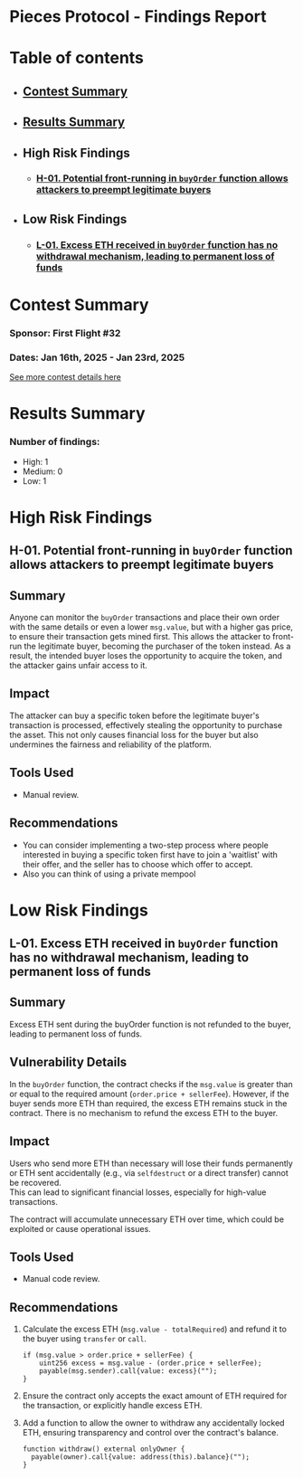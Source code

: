 # Pieces Protocol - Findings Report

# Table of contents
- ## [Contest Summary](#contest-summary)
- ## [Results Summary](#results-summary)
- ## High Risk Findings
    - ### [H-01. Potential front-running in `buyOrder` function allows attackers to preempt legitimate buyers](#H-01)

- ## Low Risk Findings
    - ### [L-01. Excess ETH received in `buyOrder` function has no withdrawal mechanism, leading to permanent loss of funds](#L-01)


# <a id='contest-summary'></a>Contest Summary

### Sponsor: First Flight #32

### Dates: Jan 16th, 2025 - Jan 23rd, 2025

[See more contest details here](https://codehawks.cyfrin.io/c/2025-01-pieces-protocol)

# <a id='results-summary'></a>Results Summary

### Number of findings:
- High: 1
- Medium: 0
- Low: 1


# High Risk Findings

## <a id='H-01'></a>H-01. Potential front-running in `buyOrder` function allows attackers to preempt legitimate buyers            



## Summary

Anyone can monitor the `buyOrder` transactions and place their own order with the same details or even a lower `msg.value`, but with a higher gas price, to ensure their transaction gets mined first. This allows the attacker to front-run the legitimate buyer, becoming the purchaser of the token instead. As a result, the intended buyer loses the opportunity to acquire the token, and the attacker gains unfair access to it.&#x20;

## Impact

The attacker can buy a specific token before the legitimate buyer's transaction is processed, effectively stealing the opportunity to purchase the asset. This not only causes financial loss for the buyer but also undermines the fairness and reliability of the platform.

## Tools Used

* Manual review.

## Recommendations

* You can consider implementing a two-step process where people interested in buying a specific token first have to join a 'waitlist' with their offer, and the seller has to choose which offer to accept.
* Also you can think of using a private mempool

    


# Low Risk Findings

## <a id='L-01'></a>L-01. Excess ETH received in `buyOrder` function has no withdrawal mechanism, leading to permanent loss of funds            



## Summary

Excess ETH sent during the buyOrder function is not refunded to the buyer, leading to permanent loss of funds.

## Vulnerability Details

In the `buyOrder` function, the contract checks if the `msg.value` is greater than or equal to the required amount (`order.price + sellerFee`). However, if the buyer sends more ETH than required, the excess ETH remains stuck in the contract. There is no mechanism to refund the excess ETH to the buyer.

## Impact

Users who send more ETH than necessary will lose their funds permanently or ETH sent accidentally (e.g., via `selfdestruct` or a direct transfer) cannot be recovered.\
This can lead to significant financial losses, especially for high-value transactions.

The contract will accumulate unnecessary ETH over time, which could be exploited or cause operational issues.

## Tools Used

* Manual code review.

## Recommendations

1. Calculate the excess ETH (`msg.value - totalRequired`) and refund it to the buyer using `transfer` or `call`.

   ```Solidity
   if (msg.value > order.price + sellerFee) {
       uint256 excess = msg.value - (order.price + sellerFee);
       payable(msg.sender).call{value: excess}(""); 
   }
   ```
2. Ensure the contract only accepts the exact amount of ETH required for the transaction, or explicitly handle excess ETH.
3. Add a function to allow the owner to withdraw any accidentally locked ETH, ensuring transparency and control over the contract's balance.

   ```Solidity
   function withdraw() external onlyOwner {
     payable(owner).call{value: address(this).balance}("");
   }
   ```



